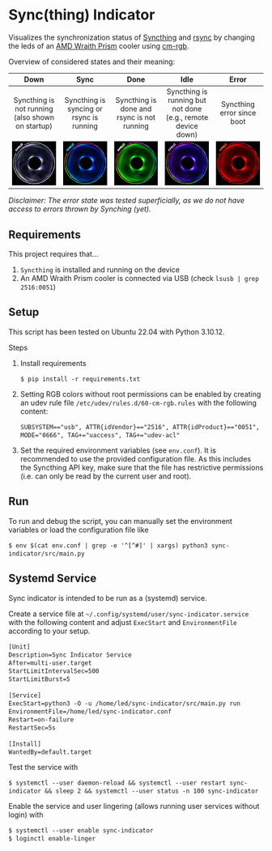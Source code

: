 # Sync(thing) Indicator
Visualizes the synchronization status of [Syncthing](https://syncthing.net/) and [rsync](https://rsync.samba.org/) by changing the leds of an [AMD Wraith Prism](https://www.amd.com/en/technologies/cpu-cooler-solution) cooler using [cm-rgb](https://github.com/gfduszynski/cm-rgb).

Overview of considered states and their meaning:

| Down | Sync | Done | Idle | Error|
|:----:|:----:|:----:|:----:|:----:|
| Syncthing is not running (also shown on startup) | Syncthing is syncing or rsync is running | Syncthing is done and rsync is not running | Syncthing is running but not done (e.g., remote device down) | Syncthing error since boot | 
| ![](doc/down.jpg) | ![](doc/sync.jpg) | ![](doc/done.jpg) | ![](doc/idle.jpg) | ![](doc/error.jpg) |

*Disclaimer: The error state was tested superficially, as we do not have access to errors thrown by Synching (yet).*

## Requirements

This project requires that...
1. `Syncthing` is installed and running on the device
2.  An AMD Wraith Prism cooler is connected via USB (check `lsusb | grep 2516:0051`)

## Setup

This script has been tested on Ubuntu 22.04 with Python 3.10.12.

Steps
1. Install requirements 
    ```
    $ pip install -r requirements.txt
    ```
2. Setting RGB colors without root permissions can be enabled by creating an udev rule file `/etc/udev/rules.d/60-cm-rgb.rules` with the following content:
    ```
    SUBSYSTEM=="usb", ATTR{idVendor}=="2516", ATTR{idProduct}=="0051", MODE="0666", TAG+="uaccess", TAG+="udev-acl"
    ```

2. Set the required environment variables (see `env.conf`). It is recommended to use the provided configuration file. As this includes the Syncthing API key, make sure that the file has restrictive permissions (i.e. can only be read by the current user and root).

## Run

To run and debug the script, you can manually set the environment variables or load the configuration file like
```
$ env $(cat env.conf | grep -e '^[^#]' | xargs) python3 sync-indicator/src/main.py
```

## Systemd Service

Sync indicator is intended to be run as a (systemd) service.

Create a service file at `~/.config/systemd/user/sync-indicator.service` with the following content and adjust `ExecStart` and `EnvironmentFile` according to your setup.
```
[Unit]
Description=Sync Indicator Service
After=multi-user.target
StartLimitIntervalSec=500
StartLimitBurst=5

[Service]
ExecStart=python3 -O -u /home/led/sync-indicator/src/main.py run
EnvironmentFile=/home/led/sync-indicator.conf
Restart=on-failure
RestartSec=5s

[Install]
WantedBy=default.target
```

Test the service with
```
$ systemctl --user daemon-reload && systemctl --user restart sync-indicator && sleep 2 && systemctl --user status -n 100 sync-indicator
```

Enable the service and user lingering (allows running user services without login) with
```
$ systemctl --user enable sync-indicator
$ loginctl enable-linger
```
